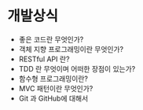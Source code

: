 # 개발상식

- 좋은 코드란 무엇인가?
- 객체 지향 프로그래밍이란 무엇인가?
- RESTful API 란?
- TDD 란 무엇이며 어떠한 장점이 있는가?
- 함수형 프로그래밍이란?
- MVC 패턴이란 무엇인가?
- Git 과 GitHub에 대해서